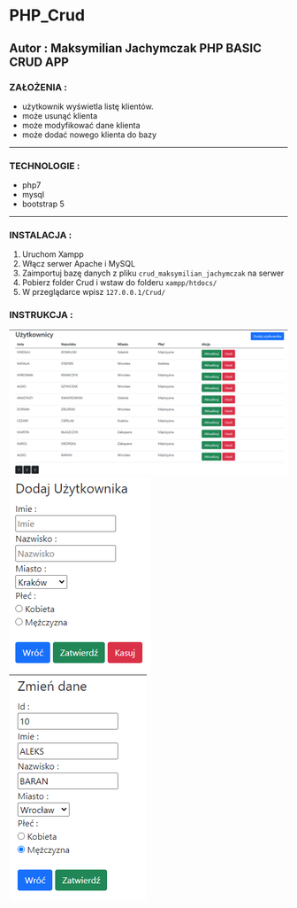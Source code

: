 # PHP_Crud
Autor : Maksymilian Jachymczak
PHP BASIC CRUD APP
----
### ZAŁOŻENIA :
- użytkownik wyświetla listę klientów.
- może usunąć klienta
- może modyfikować dane klienta
- może dodać nowego klienta do bazy

----
### TECHNOLOGIE :
- php7
- mysql
- bootstrap 5

----
### INSTALACJA :
1. Uruchom Xampp
2. Włącz serwer Apache i MySQL
3. Zaimportuj bazę danych z pliku `crud_maksymilian_jachymczak` na serwer
4. Pobierz folder Crud i wstaw do folderu `xampp/htdocs/`
5. W przeglądarce wpisz `127.0.0.1/Crud/`

### INSTRUKCJA :
![image1](.github/images/1.PNG)
![image2](.github/images/2.PNG)  \
![image3](.github/images/3.PNG)
